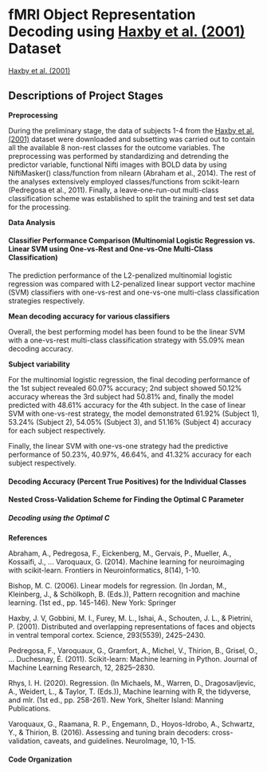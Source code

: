 # fMRI Object Representation Decoding using [Haxby et al. (2001)](https://pubmed.ncbi.nlm.nih.gov/11577229/) Dataset

[Haxby et al. (2001)](https://pubmed.ncbi.nlm.nih.gov/11577229/)


## Descriptions of Project Stages

**Preprocessing**

During the preliminary stage, the data of subjects 1-4 from the [Haxby et al. (2001)](https://pubmed.ncbi.nlm.nih.gov/11577229/) dataset were downloaded and subsetting was carried out to contain all the available 8 non-rest classes for the outcome variables. The preprocessing was performed by standardizing and detrending the predictor variable, functional Nifti images with BOLD data by using NiftiMasker() class/function from nilearn (Abraham et al., 2014). The rest of the analyses extensively employed classes/functions from scikit-learn (Pedregosa et al., 2011). Finally, a leave-one-run-out multi-class classification scheme was established to split the training and test set data for the processing.

**Data Analysis**

#### Classifier Performance Comparison (Multinomial Logistic Regression vs. Linear SVM using One-vs-Rest and One-vs-One Multi-Class Classification)

The prediction performance of the L2-penalized multinomial logistic regression was compared with L2-penalized linear support vector machine (SVM) classifiers with one-vs-rest and one-vs-one multi-class classification strategies respectively.

**Mean decoding accuracy for various classifiers**

Overall, the best performing model has been found to be the linear SVM with a one-vs-rest multi-class classification strategy with 55.09% mean decoding accuracy.

**Subject variability**

  For the multinomial logistic regression, the final decoding performance of the 1st subject revealed 60.07% accuracy; 2nd subject showed 50.12% accuracy whereas the 3rd subject had 50.81% and, finally the model predicted with 48.61% accuracy for the 4th subject. In the case of linear SVM with one-vs-rest strategy, the model demonstrated 61.92% (Subject 1), 53.24% (Subject 2), 54.05% (Subject 3), and 51.16% (Subject 4) accuracy for each subject respectively. 

  Finally, the linear SVM with one-vs-one strategy had the predictive performance of 50.23%, 40.97%, 46.64%, and 41.32% accuracy for each subject respectively.
  
#### Decoding Accuracy (Percent True Positives) for the Individual Classes

#### Nested Cross-Validation Scheme for Finding the Optimal C Parameter

##### Decoding using the Optimal C

**References**

Abraham, A., Pedregosa, F., Eickenberg, M., Gervais, P., Mueller, A., Kossaifi, J., ... Varoquaux, G. (2014). Machine learning for neuroimaging with scikit-learn. Frontiers in Neuroinformatics, 8(14), 1-10.

Bishop, M. C. (2006). Linear models for regression. (In Jordan, M., Kleinberg, J., & Schölkoph, B. (Eds.)), Pattern recognition and machine learning. (1st ed., pp. 145-146). New York: Springer

Haxby, J. V, Gobbini, M. I., Furey, M. L., Ishai, A., Schouten, J. L., & Pietrini, P. (2001). Distributed and overlapping representations of faces and objects in ventral temporal cortex. Science, 293(5539), 2425–2430.

Pedregosa, F., Varoquaux, G., Gramfort, A., Michel, V., Thirion, B., Grisel, O., ... Duchesnay, É. (2011). Scikit-learn: Machine learning in Python. Journal of Machine Learning Research, 12, 2825–2830.

Rhys, I. H. (2020). Regression. (In Michaels, M., Warren, D., Dragosavljevic, A., Weidert, L., & Taylor, T. (Eds.)), Machine learning with R, the tidyverse, and mlr. (1st ed., pp. 258-261). New York, Shelter Island: Manning Publications.

Varoquaux, G., Raamana, R. P., Engemann, D., Hoyos-Idrobo, A., Schwartz, Y., & Thirion, B. (2016). Assessing and tuning brain decoders: cross-validation, caveats, and guidelines. NeuroImage, 10, 1-15.

#### Code Organization
